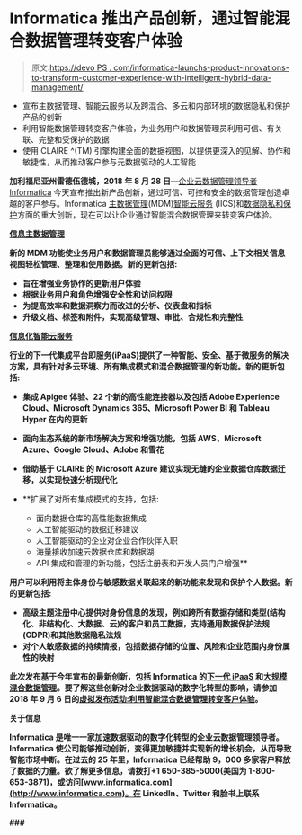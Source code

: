 # Informatica 推出产品创新，通过智能混合数据管理转变客户体验

> 原文:[https://devo PS . com/informatica-launchs-product-innovations-to-transform-customer-experience-with-intelligent-hybrid-data-management/](https://devops.com/informatica-launches-product-innovations-to-transform-customer-experience-with-intelligent-hybrid-data-management/)

*   宣布主数据管理、智能云服务以及跨混合、多云和内部环境的数据隐私和保护产品的创新
*   利用智能数据管理转变客户体验，为业务用户和数据管理员利用可信、有关联、完整和受保护的数据
*   使用 CLAIRE ^(TM) 引擎构建全面的数据视图，以提供更深入的见解、协作和敏捷性，从而推动客户参与元数据驱动的人工智能

**加利福尼亚州雷德伍德城，2018 年 8 月 28 日—**[企业云数据管理领导者 Informatica](https://www.informatica.com/) 今天宣布推出新产品创新，通过可信、可控和安全的数据管理创造卓越的客户参与。Informatica [主数据管理](https://www.informatica.com/products/master-data-management.html)(MDM)[智能云服务](https://www.informatica.com/products/cloud-integration.html) (IICS)和[数据隐私和保护](https://www.informatica.com/products/data-security.html)方面的重大创新，现在可以让企业通过智能混合数据管理来转变客户体验。

[**信息主数据管理**](https://infa.media/wp180823a)

**新的 MDM 功能使业务用户和数据管理员能够通过全面的可信、上下文相关信息视图轻松管理、整理和使用数据。新的更新包括:**

*   **旨在增强业务协作的更新用户体验**
*   **根据业务用户和角色增强安全性和访问权限**
*   **为提高效率和数据洞察力而改进的分析、仪表盘和指标**
*   **升级文档、标签和附件，实现高级管理、审批、合规性和完整性**

**[**信息化智能云服务**](https://infa.media/wp180828a)**

**行业的下一代集成平台即服务(iPaaS)提供了一种智能、安全、基于微服务的解决方案，具有针对多云环境、所有集成模式和混合数据管理的新功能。新的更新包括:**

*   **集成 Apigee 体验、22 个新的高性能连接器以及包括 Adobe Experience Cloud、Microsoft Dynamics 365、Microsoft Power BI 和 Tableau Hyper 在内的更新**
*   **面向生态系统的新市场解决方案和增强功能，包括 AWS、Microsoft Azure、Google Cloud、Adobe 和雪花**
*   **借助基于 CLAIRE 的 Microsoft Azure 建议实现无缝的企业数据仓库数据迁移，以实现快速分析现代化**
*   **扩展了对所有集成模式的支持，包括:

    *   面向数据仓库的高性能数据集成
    *   人工智能驱动的数据迁移建议
    *   人工智能驱动的企业对企业合作伙伴入职
    *   海量接收加速云数据仓库和数据湖
    *   API 集成和管理的新功能，包括注册表和开发人员门户增强** 

**[](https://infa.media/wp180828b)**

****用户可以利用将主体身份与敏感数据关联起来的新功能来发现和保护个人数据。新的更新包括:****

*   ****高级主题注册中心提供对身份信息的发现，例如跨所有数据存储和类型(结构化、非结构化、大数据、云)的客户和员工数据，支持通用数据保护法规(GDPR)和其他数据隐私法规****
*   ****对个人敏感数据的持续情报，包括数据存储的位置、风险和企业范围内身份属性的映射****

****此次发布基于今年宣布的最新创新，包括 Informatica 的[下一代 iPaaS](https://www.informatica.com/about-us/news/news-releases/2017/12/20171219-informatica-delivers-the-industrys-next-generation-ipaas.html) 和[大规模混合数据管理](https://www.informatica.com/about-us/news/news-releases/2018/05/20180522-informatica-announces-spring-2018-release-general-availability.html)。要了解这些创新对企业数据驱动的数字化转型的影响，请参加 2018 年 9 月 6 日的[虚拟发布活动:利用智能混合数据管理转变客户体验](https://now.informatica.com/transform-customer-experience-virtual-launch-sept2018.html)。****

******关于信息******

****Informatica 是唯一一家加速数据驱动的数字化转型的企业云数据管理领导者。Informatica 使公司能够推动创新，变得更加敏捷并实现新的增长机会，从而导致智能市场中断。在过去的 25 年里，Informatica 已经帮助 9，000 多家客户释放了数据的力量。欲了解更多信息，请拨打+1 650-385-5000(美国为 1-800-653-3871)，或访问[www.informatica.com](http://www.informatica.com)。在 LinkedIn、Twitter 和脸书上联系 Informatica。****

****###****